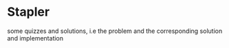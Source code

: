 # Stapler
some quizzes and solutions, i.e the problem and the corresponding solution and implementation
